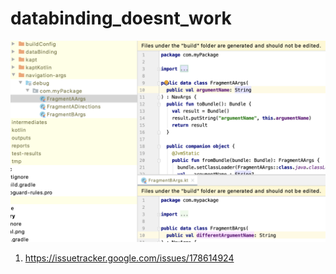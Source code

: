 # databinding_doesnt_work

![img](screenshot.png)
1. https://issuetracker.google.com/issues/178614924
